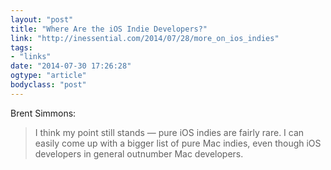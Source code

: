 ```yaml
---
layout: "post"
title: "Where Are the iOS Indie Developers?"
link: "http://inessential.com/2014/07/28/more_on_ios_indies"
tags: 
- "links"
date: "2014-07-30 17:26:28"
ogtype: "article"
bodyclass: "post"
---
```


Brent Simmons:

> I think my point still stands — pure iOS indies are fairly rare. I can easily come up with a bigger list of pure Mac indies, even though iOS developers in general outnumber Mac developers.